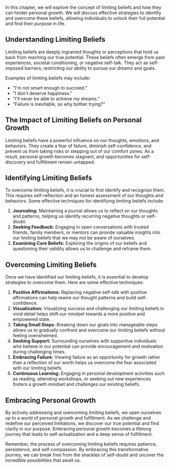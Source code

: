 
In this chapter, we will explore the concept of limiting beliefs and how they can hinder personal growth. We will discuss effective strategies to identify and overcome these beliefs, allowing individuals to unlock their full potential and find their purpose in life.

Understanding Limiting Beliefs
------------------------------

Limiting beliefs are deeply ingrained thoughts or perceptions that hold us back from reaching our true potential. These beliefs often emerge from past experiences, societal conditioning, or negative self-talk. They act as self-imposed barriers, restricting our ability to pursue our dreams and goals.

Examples of limiting beliefs may include:

* "I'm not smart enough to succeed."
* "I don't deserve happiness."
* "I'll never be able to achieve my dreams."
* "Failure is inevitable, so why bother trying?"

The Impact of Limiting Beliefs on Personal Growth
-------------------------------------------------

Limiting beliefs have a powerful influence on our thoughts, emotions, and behaviors. They create a fear of failure, diminish self-confidence, and prevent us from taking risks or stepping out of our comfort zones. As a result, personal growth becomes stagnant, and opportunities for self-discovery and fulfillment remain untapped.

Identifying Limiting Beliefs
----------------------------

To overcome limiting beliefs, it is crucial to first identify and recognize them. This requires self-reflection and an honest assessment of our thoughts and behaviors. Some effective techniques for identifying limiting beliefs include:

1. **Journaling:** Maintaining a journal allows us to reflect on our thoughts and patterns, helping us identify recurring negative thoughts or self-doubt.
2. **Seeking Feedback:** Engaging in open conversations with trusted friends, family members, or mentors can provide valuable insights into our limiting beliefs that we may not be aware of ourselves.
3. **Examining Core Beliefs:** Exploring the origins of our beliefs and questioning their validity allows us to challenge and reframe them.

Overcoming Limiting Beliefs
---------------------------

Once we have identified our limiting beliefs, it is essential to develop strategies to overcome them. Here are some effective techniques:

1. **Positive Affirmations:** Replacing negative self-talk with positive affirmations can help rewire our thought patterns and build self-confidence.
2. **Visualization:** Visualizing success and challenging our limiting beliefs in vivid detail helps shift our mindset towards a more positive and empowered state.
3. **Taking Small Steps:** Breaking down our goals into manageable steps allows us to gradually confront and overcome our limiting beliefs without feeling overwhelmed.
4. **Seeking Support:** Surrounding ourselves with supportive individuals who believe in our potential can provide encouragement and motivation during challenging times.
5. **Embracing Failure:** Viewing failure as an opportunity for growth rather than a reflection of our worth helps us overcome the fear associated with our limiting beliefs.
6. **Continuous Learning:** Engaging in personal development activities such as reading, attending workshops, or seeking out new experiences fosters a growth mindset and challenges our existing beliefs.

Embracing Personal Growth
-------------------------

By actively addressing and overcoming limiting beliefs, we open ourselves up to a world of personal growth and fulfillment. As we challenge and redefine our perceived limitations, we discover our true potential and find clarity in our purpose. Embracing personal growth becomes a lifelong journey that leads to self-actualization and a deep sense of fulfillment.

Remember, the process of overcoming limiting beliefs requires patience, persistence, and self-compassion. By embracing this transformative journey, we can break free from the shackles of self-doubt and uncover the incredible possibilities that await us.

